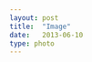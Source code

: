 ```yaml
---
layout: post
title:  "Image"
date:   2013-06-10
type: photo
---
```


<a href="http://readashley.tumblr.com/image/44646467892">
    <img src="http://24.media.tumblr.com/b8efd11c3f70b8ba3aa07c32acf2c5a0/tumblr_mj7f6cSpF71s5cdluo1_1280.jpg" alt="">           
</a>